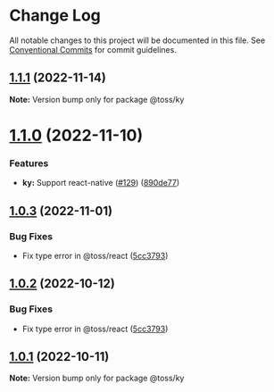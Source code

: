 # Change Log

All notable changes to this project will be documented in this file.
See [Conventional Commits](https://conventionalcommits.org) for commit guidelines.

## [1.1.1](https://github.com/toss/slash/compare/@toss/ky@1.1.0...@toss/ky@1.1.1) (2022-11-14)

**Note:** Version bump only for package @toss/ky





# [1.1.0](https://github.com/toss/slash/compare/@toss/ky@1.0.3...@toss/ky@1.1.0) (2022-11-10)


### Features

* **ky:** Support react-native ([#129](https://github.com/toss/slash/issues/129)) ([890de77](https://github.com/toss/slash/commit/890de77ad11af72349be7fa5b38c9aede04f4167))





## [1.0.3](https://github.com/toss/slash/compare/@toss/ky@1.0.1...@toss/ky@1.0.3) (2022-11-01)


### Bug Fixes

* Fix type error in @toss/react ([5cc3793](https://github.com/toss/slash/commit/5cc37936e8739204f32f9f50ee61570b758343f8))





## [1.0.2](https://github.com/toss/slash/compare/@toss/ky@1.0.1...@toss/ky@1.0.2) (2022-10-12)


### Bug Fixes

* Fix type error in @toss/react ([5cc3793](https://github.com/toss/slash/commit/5cc37936e8739204f32f9f50ee61570b758343f8))





## [1.0.1](https://github.com/toss/slash/compare/@toss/ky@1.0.0...@toss/ky@1.0.1) (2022-10-11)

**Note:** Version bump only for package @toss/ky
